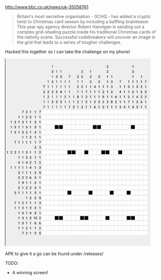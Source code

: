 http://www.bbc.co.uk/news/uk-35058761

> Britain's most secretive organisation - GCHQ - has added a cryptic twist to Christmas card season by including a baffling brainteaser.
> This year spy agency director Robert Hannigan is sending out a complex grid-shading puzzle inside his traditional Christmas cards of the nativity scene.
> Successful codebreakers will uncover an image in the grid that leads to a series of tougher challenges.

Hacked this together so I can take the challenge on my phone!

![](preview.png)

APK to give it a go can be found under /releases/

TODO:

 - A winning screen!
